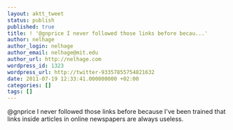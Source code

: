 ```yaml
---
layout: aktt_tweet
status: publish
published: true
title: ! '@gnprice I never followed those links before becau...'
author: nelhage
author_login: nelhage
author_email: nelhage@mit.edu
author_url: http://nelhage.com
wordpress_id: 1323
wordpress_url: http://twitter-93357855754821632
date: 2011-07-19 12:33:41.000000000 +02:00
categories: []
tags: []
---
```

@gnprice I never followed those links before because I've been trained that links inside articles in online newspapers are always useless.
